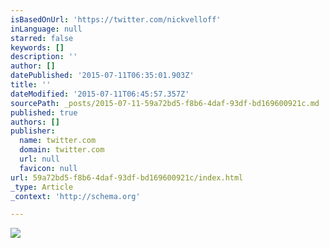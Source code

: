 ```yaml
---
isBasedOnUrl: 'https://twitter.com/nickvelloff'
inLanguage: null
starred: false
keywords: []
description: ''
author: []
datePublished: '2015-07-11T06:35:01.903Z'
title: ''
dateModified: '2015-07-11T06:45:57.357Z'
sourcePath: _posts/2015-07-11-59a72bd5-f8b6-4daf-93df-bd169600921c.md
published: true
authors: []
publisher:
  name: twitter.com
  domain: twitter.com
  url: null
  favicon: null
url: 59a72bd5-f8b6-4daf-93df-bd169600921c/index.html
_type: Article
_context: 'http://schema.org'

---
```

![](https://pbs.twimg.com/media/Bu4s2mUIcAITCYz.jpg)
